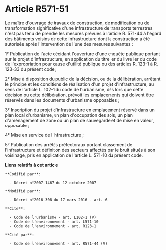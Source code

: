# Article R571-51

Le maître d'ouvrage de travaux de construction, de modification ou de transformation significative d'une infrastructure de
transports terrestres n'est pas tenu de prendre les mesures prévues à l'article R. 571-44 à l'égard des bâtiments voisins de
cette infrastructure dont la construction a été autorisée après l'intervention de l'une des mesures suivantes : 

1° Publication de l'acte décidant l'ouverture d'une enquête publique portant sur le projet d'infrastructure, en application
du titre Ier du livre Ier du code de l'expropriation pour cause d'utilité publique ou des articles R. 123-1 à R. 123-33 du
présent code ; 

2° Mise à disposition du public de la décision, ou de la délibération, arrêtant le principe et les conditions de réalisation
d'un projet d'infrastructure, au sens de l'article L. 102-1 du code de l'urbanisme, dès lors que cette décision ou cette
délibération, prévoit les emplacements qui doivent être réservés dans les documents d'urbanisme opposables ; 

3° Inscription du projet d'infrastructure en emplacement réservé dans un plan local d'urbanisme, un plan d'occupation des
sols, un plan d'aménagement de zone ou un plan de sauvegarde et de mise en valeur, opposable ; 

4° Mise en service de l'infrastructure ; 

5° Publication des arrêtés préfectoraux portant classement de l'infrastructure et définition des secteurs affectés par le
bruit situés à son voisinage, pris en application de l'article L. 571-10 du présent code.

**Liens relatifs à cet article**

	**Codifié par**:

	  - Décret n°2007-1467 du 12 octobre 2007

	**Modifié par**:

	  - Décret n°2016-308 du 17 mars 2016 - art. 6

	**Cite**:

	  - Code de l'urbanisme - art. L102-1 (V)
	  - Code de l'environnement - art. L571-10
	  - Code de l'environnement - art. R123-1

	**Cité par**:

	  - Code de l'environnement - art. R571-44 (V)
